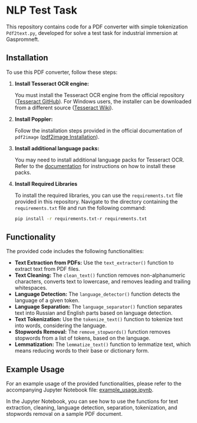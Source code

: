 # NLP Test Task

This repository contains code for a PDF converter with simple tokenization `Pdf2text.py`, developed for solve a test task for industrial immersion at Gaspromneft.

## Installation

To use this PDF converter, follow these steps:

1. **Install Tesseract OCR engine:**
   
   You must install the Tesseract OCR engine from the official repository ([Tesseract GitHub](https://github.com/tesseract-ocr/tesseract)). 
   For Windows users, the installer can be downloaded from a different source ([Tesseract Wiki](https://github.com/UB-Mannheim/tesseract/wiki)).

2. **Install Poppler:**
   
   Follow the installation steps provided in the official documentation of `pdf2image` ([pdf2image Installation](https://pdf2image.readthedocs.io/en/latest/installation.html)).
   
3. **Install additional language packs:**

   You may need to install additional language packs for Tesseract OCR. Refer to the [documentation](https://ocrmypdf.readthedocs.io/en/latest/languages.html) for instructions on how to install these packs.

4. **Install Required Libraries**

   To install the required libraries, you can use the `requirements.txt` file provided in this repository. Navigate to the directory containing the `requirements.txt` file and run the following command:

   ```bash
   pip install -r requirements.txt-r requirements.txt
   ```


## Functionality

The provided code includes the following functionalities:

- **Text Extraction from PDFs:** Use the `text_extracter()` function to extract text from PDF files.
- **Text Cleaning:** The `clean_text()` function removes non-alphanumeric characters, converts text to lowercase, and removes leading and trailing whitespaces.
- **Language Detection:** The `language_detector()` function detects the language of a given token.
- **Language Separation:** The `language_separator()` function separates text into Russian and English parts based on language detection.
- **Text Tokenization:** Use the `tokenize_text()` function to tokenize text into words, considering the language.
- **Stopwords Removal:** The `remove_stopwords()` function removes stopwords from a list of tokens, based on the language.
- **Lemmatization:** The `lemmatize_text()` function to lemmatize text, which means reducing words to their base or dictionary form. 


## Example Usage

For an example usage of the provided functionalities, please refer to the accompanying Jupyter Notebook file: [example_usage.ipynb](https://github.com/RattametB/NLP_test_task/blob/main/Example_of_usage.ipynb).

In the Jupyter Notebook, you can see how to use the functions for text extraction, cleaning, language detection, separation, tokenization, and stopwords removal on a sample PDF document.



